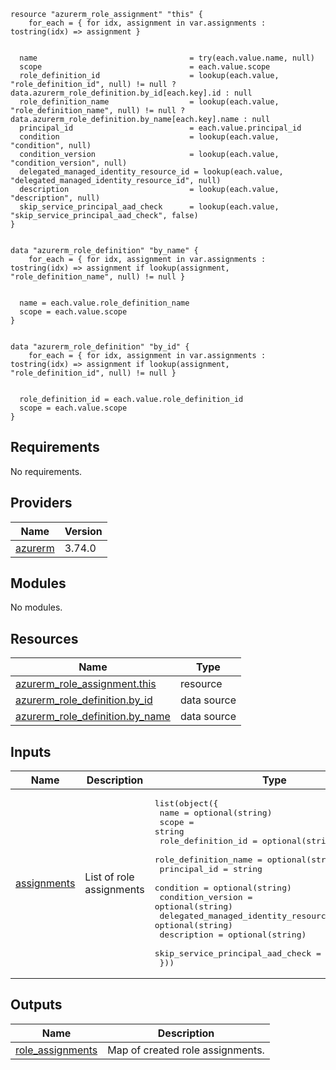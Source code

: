 
```hcl
resource "azurerm_role_assignment" "this" {
    for_each = { for idx, assignment in var.assignments : tostring(idx) => assignment }


  name                                  = try(each.value.name, null)
  scope                                 = each.value.scope
  role_definition_id                    = lookup(each.value, "role_definition_id", null) != null ? data.azurerm_role_definition.by_id[each.key].id : null
  role_definition_name                  = lookup(each.value, "role_definition_name", null) != null ? data.azurerm_role_definition.by_name[each.key].name : null
  principal_id                          = each.value.principal_id
  condition                             = lookup(each.value, "condition", null)
  condition_version                     = lookup(each.value, "condition_version", null)
  delegated_managed_identity_resource_id = lookup(each.value, "delegated_managed_identity_resource_id", null)
  description                           = lookup(each.value, "description", null)
  skip_service_principal_aad_check      = lookup(each.value, "skip_service_principal_aad_check", false)
}


data "azurerm_role_definition" "by_name" {
    for_each = { for idx, assignment in var.assignments : tostring(idx) => assignment if lookup(assignment, "role_definition_name", null) != null }


  name = each.value.role_definition_name
  scope = each.value.scope
}


data "azurerm_role_definition" "by_id" {
    for_each = { for idx, assignment in var.assignments : tostring(idx) => assignment if lookup(assignment, "role_definition_id", null) != null }


  role_definition_id = each.value.role_definition_id
  scope = each.value.scope
}
```
## Requirements

No requirements.

## Providers

| Name | Version |
|------|---------|
| <a name="provider_azurerm"></a> [azurerm](#provider\_azurerm) | 3.74.0 |

## Modules

No modules.

## Resources

| Name | Type |
|------|------|
| [azurerm_role_assignment.this](https://registry.terraform.io/providers/hashicorp/azurerm/latest/docs/resources/role_assignment) | resource |
| [azurerm_role_definition.by_id](https://registry.terraform.io/providers/hashicorp/azurerm/latest/docs/data-sources/role_definition) | data source |
| [azurerm_role_definition.by_name](https://registry.terraform.io/providers/hashicorp/azurerm/latest/docs/data-sources/role_definition) | data source |

## Inputs

| Name | Description | Type | Default | Required |
|------|-------------|------|---------|:--------:|
| <a name="input_assignments"></a> [assignments](#input\_assignments) | List of role assignments | <pre>list(object({<br>    name                                   = optional(string)<br>    scope                                  = string<br>    role_definition_id                     = optional(string)<br>    role_definition_name                   = optional(string)<br>    principal_id                           = string<br>    condition                              = optional(string)<br>    condition_version                      = optional(string)<br>    delegated_managed_identity_resource_id = optional(string)<br>    description                            = optional(string)<br>    skip_service_principal_aad_check       = optional(bool)<br>  }))</pre> | `[]` | no |

## Outputs

| Name | Description |
|------|-------------|
| <a name="output_role_assignments"></a> [role\_assignments](#output\_role\_assignments) | Map of created role assignments. |
